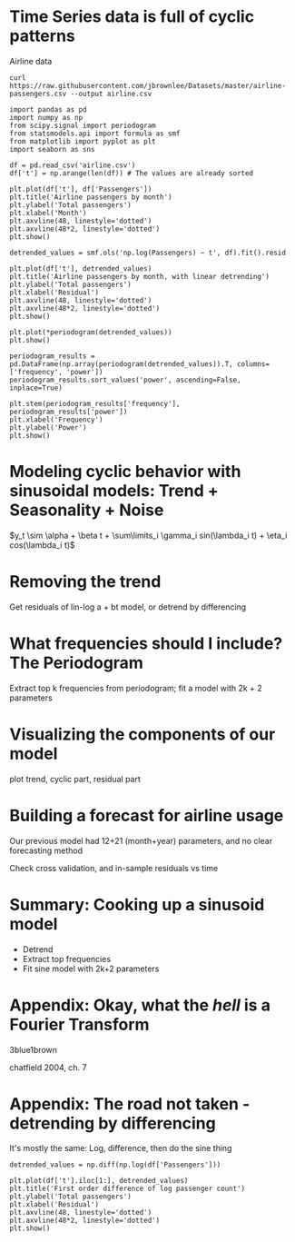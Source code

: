 # Time Series data is full of cyclic patterns

Airline data

```
curl https://raw.githubusercontent.com/jbrownlee/Datasets/master/airline-passengers.csv --output airline.csv
```

```
import pandas as pd
import numpy as np
from scipy.signal import periodogram
from statsmodels.api import formula as smf
from matplotlib import pyplot as plt
import seaborn as sns

df = pd.read_csv('airline.csv')
df['t'] = np.arange(len(df)) # The values are already sorted

plt.plot(df['t'], df['Passengers'])
plt.title('Airline passengers by month')
plt.ylabel('Total passengers')
plt.xlabel('Month')
plt.axvline(48, linestyle='dotted')
plt.axvline(48*2, linestyle='dotted')
plt.show()

detrended_values = smf.ols('np.log(Passengers) ~ t', df).fit().resid

plt.plot(df['t'], detrended_values)
plt.title('Airline passengers by month, with linear detrending')
plt.ylabel('Total passengers')
plt.xlabel('Residual')
plt.axvline(48, linestyle='dotted')
plt.axvline(48*2, linestyle='dotted')
plt.show()

plt.plot(*periodogram(detrended_values))
plt.show()

periodogram_results = pd.DataFrame(np.array(periodogram(detrended_values)).T, columns=['frequency', 'power'])
periodogram_results.sort_values('power', ascending=False, inplace=True)

plt.stem(periodogram_results['frequency'], periodogram_results['power'])
plt.xlabel('Frequency')
plt.ylabel('Power')
plt.show()
```

# Modeling cyclic behavior with sinusoidal models: Trend + Seasonality + Noise

$y_t \sim \alpha + \beta t + \sum\limits_i \gamma_i sin(\lambda_i t) + \eta_i cos(\lambda_i t)$

# Removing the trend

Get residuals of lin-log a + bt model, or detrend by differencing

# What frequencies should I include? The Periodogram

Extract top k frequencies from periodogram; fit a model with 2k + 2 parameters

# Visualizing the components of our model

plot trend, cyclic part, residual part

# Building a forecast for airline usage

Our previous model had 12+21 (month+year) parameters, and no clear forecasting method

Check cross validation, and in-sample residuals vs time

# Summary: Cooking up a sinusoid model

- Detrend
- Extract top frequencies
- Fit sine model with 2k+2 parameters

# Appendix: Okay, what the _hell_ is a Fourier Transform

3blue1brown

chatfield 2004, ch. 7

# Appendix: The road not taken - detrending by differencing

It's mostly the same: Log, difference, then do the sine thing

```
detrended_values = np.diff(np.log(df['Passengers']))

plt.plot(df['t'].iloc[1:], detrended_values)
plt.title('First order difference of log passenger count')
plt.ylabel('Total passengers')
plt.xlabel('Residual')
plt.axvline(48, linestyle='dotted')
plt.axvline(48*2, linestyle='dotted')
plt.show()
```
